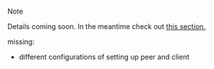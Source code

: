 
<div class="admonition note">
  <p class="admonition-title">Note</p>
  <p>Details coming soon. In the meantime check out <a href="../p2p-connection">this section.</a></p>
</div>


missing:
- different configurations of setting up peer and client

<br />
